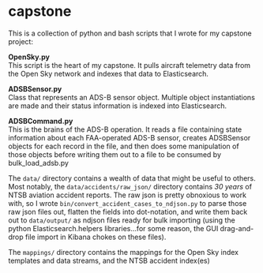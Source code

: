 # capstone
This is a collection of python and bash scripts that I wrote for my capstone project:

**OpenSky.py**  
This script is the heart of my capstone. It pulls aircraft telemetry data from the Open Sky network and indexes that data to Elasticsearch.

**ADSBSensor.py**  
Class that represents an ADS-B sensor object. Multiple object instantiations are made and their status information is indexed into Elasticsearch.

**ADSBCommand.py**  
This is the brains of the ADS-B operation. It reads a file containing state information about each FAA-operated ADS-B sensor, creates ADSBSensor objects for each record in the file, and then does some manipulation of those objects before writing them out to a file to be consumed by bulk_load_adsb.py

The `data/` directory contains a wealth of data that might be useful to others. Most notably, the `data/accidents/raw_json/` directory contains *30 years* of NTSB aviation accident reports. The raw json is pretty obnoxious to work with, so I wrote `bin/convert_accident_cases_to_ndjson.py` to parse those raw json files out, flatten the fields into dot-notation, and write them back out to `data/output/` as ndjson files ready for bulk importing (using the python Elasticsearch.helpers libraries...for some reason, the GUI drag-and-drop file import in Kibana chokes on these files).

The `mappings/` directory contains the mappings for the Open Sky index templates and data streams, and the NTSB accident index(es)
